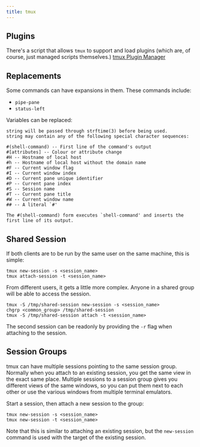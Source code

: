 ```yaml
---
title: tmux
---
```


## Plugins ##

There's a script that allows `tmux` to support and load plugins (which are, of
course, just managed scripts themselves.)  [tmux Plugin
Manager](https://github.com/tmux-plugins/tpm)

## Replacements ##

Some commands can have expansions in them.  These commands include:

* `pipe-pane`
* `status-left`

Variables can be replaced:

```
string will be passed through strftime(3) before being used.
string may contain any of the following special character sequences:

#(shell-command) -- First line of the command's output
#[attributes] -- Colour or attribute change
#H -- Hostname of local host
#h -- Hostname of local host without the domain name
#F -- Current window flag
#I -- Current window index
#D -- Current pane unique identifier
#P -- Current pane index
#S -- Session name
#T -- Current pane title
#W -- Current window name
## -- A literal `#'

The #(shell-command) form executes `shell-command' and inserts the first line of its output.
```

## Shared Session ##

If both clients are to be run by the same user on the same machine, this is
simple:

```
tmux new-session -s <session_name>
tmux attach-session -t <session_name>
```

From different users, it gets a little more complex.  Anyone in a shared group
will be able to access the session.

```
tmux -S /tmp/shared-session new-session -s <session_name>
chgrp <common_group> /tmp/shared-session
tmux -S /tmp/shared-session attach -t <session_name>
```

The second session can be readonly by providing the `-r` flag when attaching to
the session.

## Session Groups ##

tmux can have multiple sessions pointing to the same session group.  Normally
when you attach to an existing session, you get the same view in the exact same
place.  Multiple sessions to a session group gives you different views of the
same windows, so you can put them next to each other or use the various windows
from multiple terminal emulators.

Start a session, then attach a new session to the group:

```
tmux new-session -s <session_name>
tmux new-session -t <session_name>
```

Note that this is similar to attaching an existing session, but the
`new-session` command is used with the target of the existing session.
